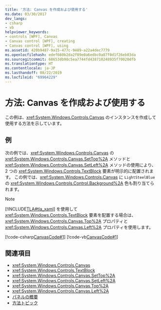 ```yaml
---
title: '方法: Canvas を作成および使用する'
ms.date: 03/30/2017
dev_langs:
- csharp
- vb
helpviewer_keywords:
- controls [WPF], Canvas
- Canvas control [WPF], creating
- Canvas control [WPF], using
ms.assetid: 420b9487-9a15-477c-9489-a22a4dec7779
ms.openlocfilehash: edef660b2da2f09e0a6edbc0a87f0d1f26eb03da
ms.sourcegitcommit: 68653db98c5ea7744fd438710248935f70020dfb
ms.translationtype: HT
ms.contentlocale: ja-JP
ms.lasthandoff: 08/22/2019
ms.locfileid: "69964229"
---
```

# <a name="how-to-create-and-use-a-canvas"></a>方法: Canvas を作成および使用する
この例は、<xref:System.Windows.Controls.Canvas> のインスタンスを作成して使用する方法を示しています。  
  
## <a name="example"></a>例  
 次の例では、<xref:System.Windows.Controls.Canvas> の <xref:System.Windows.Controls.Canvas.SetTop%2A> メソッドと <xref:System.Windows.Controls.Canvas.SetLeft%2A> メソッドの使用により、2 つの <xref:System.Windows.Controls.TextBlock> 要素が明示的に配置されます。 この例では、<xref:System.Windows.Controls.Canvas> に `LightSteelBlue` の <xref:System.Windows.Controls.Control.Background%2A> 色も割り当てられます。  
  
> [!NOTE]
> [!INCLUDE[TLA#tla_xaml](../../../../includes/tlasharptla-xaml-md.md)] を使用して <xref:System.Windows.Controls.TextBlock> 要素を配置する場合は、<xref:System.Windows.Controls.Canvas.Top%2A> プロパティと <xref:System.Windows.Controls.Canvas.Left%2A> プロパティを使用します。  
  
 [!code-csharp[CanvasCode#1](~/samples/snippets/csharp/VS_Snippets_Wpf/CanvasCode/CSharp/Canvas_Code.cs#1)]
 [!code-vb[CanvasCode#1](~/samples/snippets/visualbasic/VS_Snippets_Wpf/CanvasCode/VisualBasic/canvas_vb.vb#1)]  
  
## <a name="see-also"></a>関連項目

- <xref:System.Windows.Controls.Canvas>
- <xref:System.Windows.Controls.TextBlock>
- <xref:System.Windows.Controls.Canvas.SetTop%2A>
- <xref:System.Windows.Controls.Canvas.SetLeft%2A>
- <xref:System.Windows.Controls.Canvas.Top%2A>
- <xref:System.Windows.Controls.Canvas.Left%2A>
- [パネルの概要](panels-overview.md)
- [方法トピック](canvas-how-to-topics.md)
